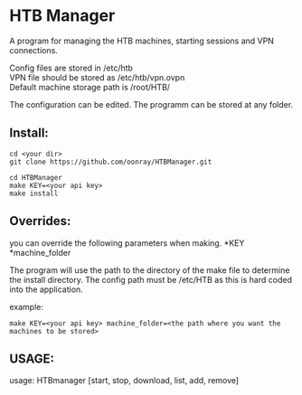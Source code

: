 HTB Manager
===========
A program for managing the HTB machines, starting sessions and VPN connections.

Config files are stored in /etc/htb<br/>
VPN file should be stored as /etc/htb/vpn.ovpn<br/>
Default machine storage path is /root/HTB/<br/>

The configuration can be edited.
The programm can be stored at any folder.

Install:
--------
```
cd <your dir>
git clone https://github.com/oonray/HTBManager.git

cd HTBManager
make KEY=<your api key>
make install
```

Overrides:
----------
you can override the following parameters when making.
    *KEY
    *machine_folder

The program will use the path to the directory of the make file to determine the install directory.
The config path must be /etc/HTB as this is hard coded into the application.

example:
```
make KEY=<your api key> machine_folder=<the path where you want the
machines to be stored>

```

USAGE:
------

usage: HTBmanager [start, stop, download, list, add, remove] <target>
